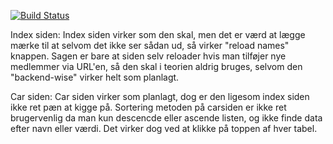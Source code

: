 [![Build Status](https://travis-ci.com/Dane1998/CA-1.svg?branch=master)](https://travis-ci.com/Dane1998/CA-1)




Index siden:
Index siden virker som den skal, men det er værd at lægge mærke til at selvom det ikke ser sådan ud, så virker "reload names" knappen. Sagen er bare at siden selv reloader hvis man tilføjer nye medlemmer via URL'en, så den skal i teorien aldrig bruges, selvom den "backend-wise" virker helt som planlagt.


Car siden:
Car siden virker som planlagt, dog er den ligesom index siden ikke ret pæn at kigge på. Sortering metoden på carsiden er ikke ret brugervenlig da man kun descencde eller ascende listen, og ikke finde data efter navn eller værdi. Det virker dog ved at klikke på toppen af hver tabel. 


